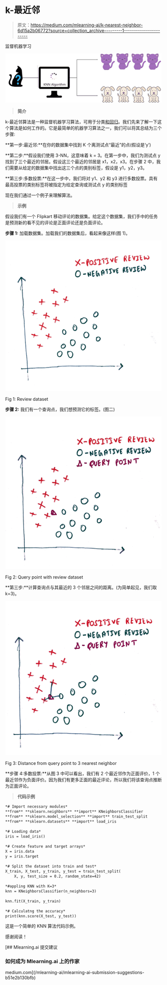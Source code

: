 # k-最近邻

> 原文：<https://medium.com/mlearning-ai/k-nearest-neighbor-6d15a2b06772?source=collection_archive---------1----------------------->

监督机器学习

![](img/0b57bcd6e419a6dc10f29115ed39f34d.png)

> **简介**

k-最近邻算法是一种监督机器学习算法，可用于分类[和回归](/@vaibhavvishal1244/classification-vs-regression-38dd9d81d60a)。我们先来了解一下这个算法是如何工作的。它是最简单的机器学习算法之一，我们可以将其总结为三个步骤:

**第一步:最近邻:**在你的数据集中找到 K 个离测试点“最近”的点(假设是‘y’)

**第二步:**假设我们使用 3-NN，这意味着 k = 3。在第一步中，我们为测试点 y 找到了三个最近的邻居。假设这三个最近的邻居是 x1，x2，x3。在步骤 2 中，我们需要从给定的数据集中找出这三个点的类别标签，假设是 y1，y2，y3。

**第三步:多数投票:**在这一步中，我们将对 y1、y2 和 y3 进行多数投票。具有最高投票的类别标签将被指定为给定查询或测试点 y 的类别标签

现在我们通过一个例子来理解算法。

> **示例**

假设我们有一个 Flipkart 移动评论的数据集。给定这个数据集，我们手中的任务是预测新的看不见的评论是正面评论还是负面评论。

**步骤 1:** 加载数据集。加载我们的数据集后，看起来像这样(图 1)。

![](img/682ec9172d18872e33673b97a13d45ca.png)

Fig 1: Review dataset

**步骤 2:** 我们有一个查询点，我们想预测它的标签。(图二)

![](img/74244a8015cb84f076c42c955346e56b.png)

Fig 2: Query point with review dataset

**第三步:**计算查询点与其最近的 3 个邻居之间的距离。(为简单起见，我们取 k=3)。

![](img/31e298062fede123dcead072108b52ea.png)

Fig 3: Distance from query point to 3 nearest neighbor

**步骤 4:多数投票:**从图 3 中可以看出，我们有 2 个最近邻作为正面评价，1 个最近邻作为负面评价。因为我们有更多正面的最近评论，所以我们将该查询点推断为正面评论。

> **代码示例**

```
*# Import necessary modules*
**from** **sklearn.neighbors** **import** KNeighborsClassifier
**from** **sklearn.model_selection** **import** train_test_split
**from** **sklearn.datasets** **import** load_iris

*# Loading data*
iris = load_iris()

*# Create feature and target arrays*
X = iris.data
y = iris.target

*# Split the dataset into train and test*
X_train, X_test, y_train, y_test = train_test_split(
    X, y, test_size = 0.2, random_state=42)

*#appling KNN with K=3*
knn = KNeighborsClassifier(n_neighbors=3)

knn.fit(X_train, y_train)

*# Calculatng the accuracy*
print(knn.score(X_test, y_test))
```

这是一个简单的 KNN 算法代码示例。

感谢阅读！

[](/mlearning-ai/mlearning-ai-submission-suggestions-b51e2b130bfb) [## Mlearning.ai 提交建议

### 如何成为 Mlearning.ai 上的作家

medium.com](/mlearning-ai/mlearning-ai-submission-suggestions-b51e2b130bfb)